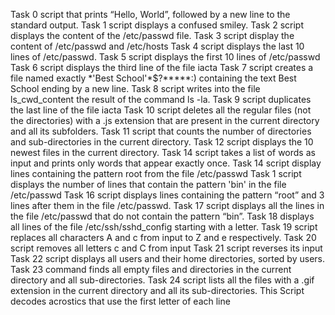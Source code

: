 Task 0 script that prints “Hello, World”, followed by a new line to the standard output.
Task 1 script  displays a confused smiley.
Task 2 script displays the content of the /etc/passwd file.
Task 3 script display the content of /etc/passwd and /etc/hosts
Task 4 script displays the last 10 lines of /etc/passwd.
Task 5 script displays the first 10 lines of /etc/passwd
Task 6 script  displays the third line of the file iacta
Task 7 script creates a file named exactly \*\'Best School\'\*$\?\*\*\*\*\*:) containing the text Best School ending by a new line.
Task 8 script writes into the file ls_cwd_content the result of the command ls -la. 
Task 9 script duplicates the last line of the file iacta
Task 10 script  deletes all the regular files (not the directories) with a .js extension that are present in the current directory and all its subfolders.
Task 11 script that counts the number of directories and sub-directories in the current directory.
Task 12 script displays the 10 newest files in the current directory.
Task 14 script takes a list of words as input and prints only words that appear exactly once.
Task 14 script display lines containing the pattern root from the file /etc/passwd
Task 1 script displays the number of lines that contain the pattern 'bin' in the file /etc/passwd 
Task 16 script displays lines containing the pattern “root” and 3 lines after them in the file /etc/passwd.
Task 17 script displays all the lines in the file /etc/passwd that do not contain the pattern “bin”.
Task 18 displays all lines of the file /etc/ssh/sshd_config starting with a letter.
Task 19 script replaces all characters A and c from input to Z and e respectively.
Task 20 script removes all letters c and C from input 
Task 21 script reverses its input 
Task 22 script displays all users and their home directories, sorted by users.
Task 23 command  finds all empty files and directories in the current directory and all sub-directories.
Task 24 script lists all the files with a .gif extension in the current directory and all its sub-directories.
This Script decodes acrostics that use the first letter of each line 
